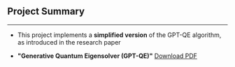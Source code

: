 ##  Project Summary
------
- This project implements a **simplified version** of the GPT-QE algorithm, as introduced in the research paper
  
- **"Generative Quantum Eigensolver (GPT-QE)"** [Download PDF](https://arxiv.org/pdf/2401.09253v1.pdf)
